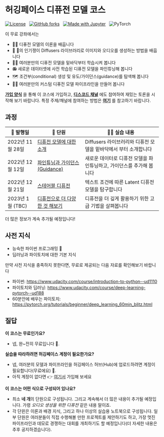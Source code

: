 # 허깅페이스 디퓨전 모델 코스

[![License](https://img.shields.io/static/v1?label=License&message=Apache&color=<Yellow>)](https://github.com/huggingface/diffusion-models-class/blob/main/LICENSE) &nbsp;
[![GitHub forks](https://img.shields.io/github/forks/huggingface/diffusion-models-class.svg?style=social&label=Fork&maxAge=2592000)](https://github.com/dhakalnirajan/diffusion-models-class) &nbsp;
[![Made with Jupyter](https://img.shields.io/badge/Made%20with-Jupyter-red?style=flat-square&logo=Jupyter)](https://jupyter.org/try) &nbsp;
![PyTorch](https://img.shields.io/badge/PyTorch-%23EE4C2C.svg?style=flat-square&logo=PyTorch&logoColor=white)

이 무료 강좌에서는
- 👩‍🎓 디퓨전 모델의 이론을 배웁니다
- 🧨 🤗의 인기쟁이 Diffusers 라이브러리로 이미지와 오디오를 생성하는 방법을 배웁니다
- 🏋️‍♂️ 여러분만의 디퓨전 모델을 밑바닥부터 학습시켜 봅니다
- 📻 새로운 데이터셋에 사전 학습된 디퓨전 모델을 파인튜닝해 봅니다
- 🗺 조건부(conditional) 생성 및 유도/가이던스(guidance)를 탐색해 봅니다
- 🧑‍🔬 여러분만의 커스텀 디퓨전 모델 파이프라인을 만들어 봅니다


**[가입 양식](https://huggingface.us17.list-manage.com/subscribe?u=7f57e683fa28b51bfc493d048&id=ef963b4162)** 을 통해 이 코스에 가입하고, **[디스코드 채널](https://discord.gg/aYka4Yhff9)** 에도 참여하여 재밌는 토론을 시작해 보기 바랍니다. 특정 주제/채널에 참여하는 방법은 **[여기](https://discord.com/channels/879548962464493619/1014509271255367701)** 를 참고하기 바랍니다.

## 과정

| 📆 발행일  | 📘 단원           | 👩‍💻 실습 내용 |
|---------------|----------------------------------------------------------|----------------------------------------------------------------------------------------------------------|
| 2022년 11월 28일  | [디퓨전 모델에 대한 소개](https://github.com/huggingface/diffusion-models-class/tree/main/unit1)| Diffusers 라이브러리와 디퓨전 모델을 밑바닥에서 부터 소개합니다 |
| 2022년 12월 12일  | [파인튜닝과 가이던스(Guidance)](https://github.com/huggingface/diffusion-models-class/tree/main/unit2) | 새로운 데이터로 디퓨전 모델을 파인튜닝하고, 가이던스를 추가해 봅니다 |
| 2022년 12월 21일  | [스테어블 디퓨전](https://github.com/huggingface/diffusion-models-class/tree/main/unit3) | 텍스트 조건에 따른 Latent 디퓨전 모델을 탐구합니다 |
| 2023년 1월 (TBC)  | [디퓨전으로 더 다양한 것 해보기](https://github.com/huggingface/diffusion-models-class/tree/main/unit4) | 디퓨전을 더 깊게 활용하기 위한 고급 기법을 살펴봅니다 |

더 많은 정보가 계속 추가될 예정입니다!


## 사전 지식
- 능숙한 파이썬 프로그래밍 🐍
- 딥러닝과 파이토치에 대한 기본 지식

만약 사전 지식을 충족하지 못한다면, 무료로 제공되는 다음 자료를 확인해보기 바랍니다
- 파이썬: https://www.udacity.com/course/introduction-to-python--ud1110
- 파이토치와 딥러닝: https://www.udacity.com/course/deep-learning-pytorch--ud188
- 60분안에 배우는 파이토치: https://pytorch.org/tutorials/beginner/deep_learning_60min_blitz.html

## 질답
**이 코스는 무료인가요?**

- 넵, 완~전히 무료입니다 🥳.


**실습을 따라하려면 허깅페이스 계정이 필요한가요?**

- 넵, 여러분의 모델과 파이프라인을 허깅페이스 허브(Hub)에 업로드하려면 계정이 필요합니다(무료에요) 🤗.
- 아직 계정이 없다면 👉 [여기서](https://huggingface.co/join) 가입해 보세요

**이 코스는 어떤 식으로 구성되어 있나요?**

- 최소 **네 개**의 단원으로 구성됩니다. 그리고 계속해서 더 많은 내용이 추가될 예정입니다. 가령 _오디오 생성을 위한 디퓨전_ 같은 내용 말이죠.
- 각 단윈은 이론과 배경 지식, 그리고 하나 이상의 실습용 노트북으로 구성됩니다. 일부 단원은 여러분들이 직접 수행해볼 만한 프로젝트를 제안하기도 하고, 가장 멋진 파이프라인과 데모로 경쟁하는  대회를 개최하기도 할 예정입니다(더 자세한 내용은 추후 공지하겠습니다).
